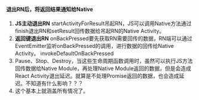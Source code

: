 #### 退出RN后，将返回结果通知给Native
1. **JS主动退出RN** startActivityForResult吊起RN，JS可以调用Native方法通过finish退出RN和setResult回传数据给吊起RN的Native Activity。
2. **返回键退出RN** onBackPressed要先获取RN需要回传的数据，RN端可以通过EventEmitter监听onBackPressed的调用，进行数据的回传给Native Activity。 invokeDefaultOnBackPressed
3. Pause、Stop、Destroy，当这些生命周期函数调用时，虽然可以执行JS方法回传数据给Native Module，再处理Native Module返回的数据，但是会造成React Activity退出延迟。就算是不处理Promise返回的数据，也会造成延迟。不知道有什么影响？？？
4. 这个基本上就涵盖所有情况了。